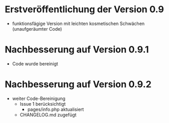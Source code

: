 # Erstveröffentlichung der Version 0.9
- funktionsfägige Version mit leichten kosmetischen Schwächen (unaufgeräumter Code)
# Nachbesserung  auf Version 0.9.1
- Code wurde bereinigt
# Nachbesserung auf Version 0.9.2
- weiter Code-Bereinigung
	- Issue 1 berücksichtigt
		- pages/info.php aktualisiert
	- CHANGELOG.md zugefügt